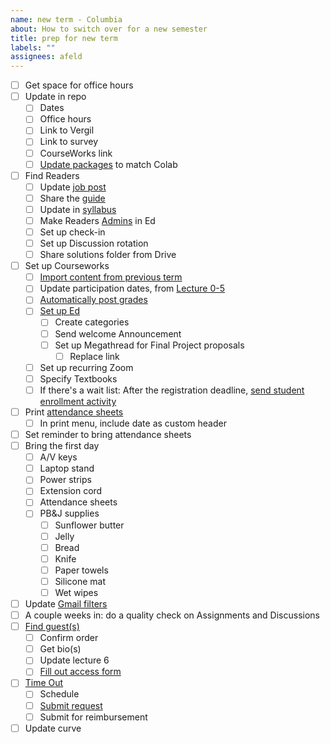 ```yaml
---
name: new term - Columbia
about: How to switch over for a new semester
title: prep for new term
labels: ""
assignees: afeld
---
```


- [ ] Get space for office hours
- [ ] Update in repo
  - [ ] Dates
  - [ ] Office hours
  - [ ] Link to Vergil
  - [ ] Link to survey
  - [ ] CourseWorks link
  - [ ] [Update packages](https://python-public-policy.afeld.me/en/columbia/meta/instructor_guide.html#adding-updating-packages) to match Colab
- [ ] Find Readers
  - [ ] Update [job post](https://docs.google.com/document/d/1NiS1uPM_0OB7dXHP1D90P-XikXj6gwWRUsf0V_dEoUI/edit#)
  - [ ] Share the [guide](https://python-public-policy.afeld.me/en/columbia/assistant_guide.html)
  - [ ] Update in [syllabus](https://python-public-policy.afeld.me/en/columbia/syllabus.html#instructor-information)
  - [ ] Make Readers [Admins](https://edstem.org/us/help/getting-started#appendix-roles) in Ed
  - [ ] Set up check-in
  - [ ] Set up Discussion rotation
  - [ ] Share solutions folder from Drive
- [ ] Set up Courseworks
  - [ ] [Import content from previous term](https://support.ctl.columbia.edu/892419)
  - [ ] Update participation dates, from [Lecture 0-5](https://python-public-policy.afeld.me/en/columbia/syllabus.html#schedule)
  - [ ] [Automatically post grades](https://community.canvaslms.com/t5/Instructor-Guide/How-do-I-select-a-grade-posting-policy-for-a-course-in-the/ta-p/588)
  - [ ] [Set up Ed](https://courseworks2.columbia.edu/courses/56883/pages/using-ed-discussions)
    - [ ] Create categories
    - [ ] Send welcome Announcement
    - [ ] Set up Megathread for Final Project proposals
      - [ ] Replace link
  - [ ] Set up recurring Zoom
  - [ ] Specify Textbooks
  - [ ] If there's a wait list: After the registration deadline, [send student enrollment activity](https://python-public-policy.afeld.me/en/{{school_slug}}/meta/instructor_guide.html#student-enrollment-activity)
- [ ] Print [attendance sheets](https://docs.google.com/spreadsheets/d/12QzoGhaGdlgui0CWPjSFLCR2ew45sx6dEEb7j04mt5Q/edit?gid=0#gid=0)
  - [ ] In print menu, include date as custom header
- [ ] Set reminder to bring attendance sheets
- [ ] Bring the first day
  - [ ] A/V keys
  - [ ] Laptop stand
  - [ ] Power strips
  - [ ] Extension cord
  - [ ] Attendance sheets
  - [ ] PB&J supplies
    - [ ] Sunflower butter
    - [ ] Jelly
    - [ ] Bread
    - [ ] Knife
    - [ ] Paper towels
    - [ ] Silicone mat
    - [ ] Wet wipes
- [ ] Update [Gmail filters](https://docs.google.com/spreadsheets/d/1MoOnADGw_A3oc1qMx2TllbRHlRD-4dDcrHXldSdzM5E/edit#gid=1645501691)
- [ ] A couple weeks in: do a quality check on Assignments and Discussions
- [ ] [Find guest(s)](https://docs.google.com/document/d/1SMBquSezZ_1wLW0y2osJ35WFpz82PvSRbfLtNZQFjAo/edit)
  - [ ] Confirm order
  - [ ] Get bio(s)
  - [ ] Update lecture 6
  - [ ] [Fill out access form](https://academic.cuit.columbia.edu/guestaccess/)
- [ ] [Time Out](https://bulletin.columbia.edu/sipa/teaching-guide/#supportservicestext)
  - [ ] Schedule
  - [ ] [Submit request](https://sipa.campusgroups.com/cgtest/survey?survey_uid=67287ffc-8888-11e9-b822-0a85c368333a)
  - [ ] Submit for reimbursement
- [ ] Update curve
